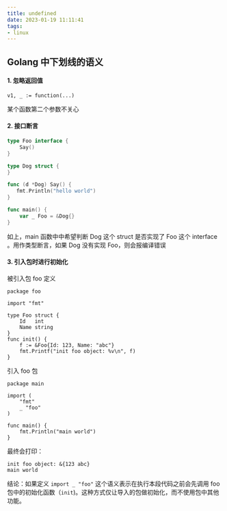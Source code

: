 ```yaml
---
title: undefined
date: 2023-01-19 11:11:41
tags:
- linux
---
```


## Golang 中下划线的语义

#### 1. 忽略返回值

```
v1, _ := function(...)
```

某个函数第二个参数不关心

#### 2. 接口断言

```go
type Foo interface {
    Say()
}

type Dog struct {
}

func (d *Dog) Say() {
   fmt.Println("hello world")
}

func main() {
    var _ Foo = &Dog{}
}
```

如上，main 函数中中希望判断 Dog 这个 struct 是否实现了 Foo 这个 interface 。用作类型断言，如果 Dog 没有实现 Foo，则会报编译错误

#### 3. 引入包时进行初始化

被引入包 foo 定义

```
package foo

import "fmt"

type Foo struct {
    Id   int
    Name string
}
func init() {
    f := &Foo{Id: 123, Name: "abc"}
    fmt.Printf("init foo object: %v\n", f)
}
```

引入 foo 包

```
package main

import (
    "fmt"
    _ "foo"
)

func main() {
    fmt.Println("main world")
}
```

最终会打印：

```
init foo object: &{123 abc}
main world
```

结论：如果定义 `import _ "foo"` 这个语义表示在执行本段代码之前会先调用 foo 包中的初始化函数（`init`)。这种方式仅让导入的包做初始化，而不使用包中其他功能。















